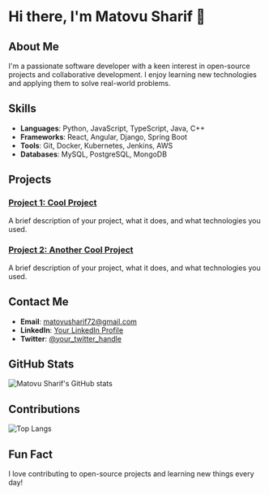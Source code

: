# Hi there, I'm Matovu Sharif 👋

## About Me
I'm a passionate software developer with a keen interest in open-source projects and collaborative development. I enjoy learning new technologies and applying them to solve real-world problems.

## Skills
- **Languages**: Python, JavaScript, TypeScript, Java, C++
- **Frameworks**: React, Angular, Django, Spring Boot
- **Tools**: Git, Docker, Kubernetes, Jenkins, AWS
- **Databases**: MySQL, PostgreSQL, MongoDB

## Projects
### [Project 1: Cool Project](https://github.com/matovusharif/cool-project)
A brief description of your project, what it does, and what technologies you used.

### [Project 2: Another Cool Project](https://github.com/matovusharif/another-cool-project)
A brief description of your project, what it does, and what technologies you used.

## Contact Me
- **Email**: [matovusharif72@gmail.com](mailto:your-email@example.com)
- **LinkedIn**: [Your LinkedIn Profile](https://www.linkedin.com/in/your-profile)
- **Twitter**: [@your_twitter_handle](https://twitter.com/your_twitter_handle)

## GitHub Stats
![Matovu Sharif's GitHub stats](https://github-readme-stats.vercel.app/api?username=matovusharif&show_icons=true&theme=radical)

## Contributions
![Top Langs](https://github-readme-stats.vercel.app/api/top-langs/?username=matovusharif&layout=compact)

## Fun Fact
I love contributing to open-source projects and learning new things every day!
